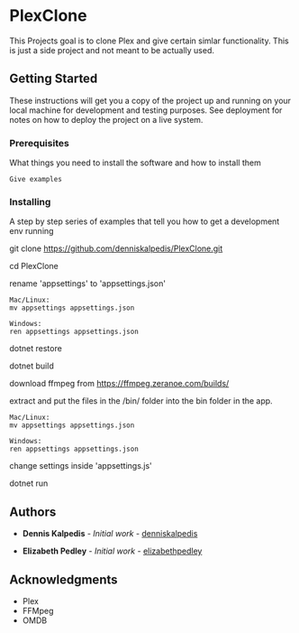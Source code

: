 # PlexClone

This Projects goal is to clone Plex and give certain simlar functionality. This is just a side project and not meant to be actually used.

## Getting Started

These instructions will get you a copy of the project up and running on your local machine for development and testing purposes. See deployment for notes on how to deploy the project on a live system.

### Prerequisites

What things you need to install the software and how to install them

```
Give examples
```

### Installing

A step by step series of examples that tell you how to get a development env running

git clone https://github.com/denniskalpedis/PlexClone.git

cd PlexClone

rename 'appsettings' to 'appsettings.json'

```
Mac/Linux:
mv appsettings appsettings.json

Windows:
ren appsettings appsettings.json

```

dotnet restore

dotnet build

download ffmpeg from https://ffmpeg.zeranoe.com/builds/

extract and put the files in the /bin/ folder into the bin folder in the app.

```
Mac/Linux:
mv appsettings appsettings.json

Windows:
ren appsettings appsettings.json

```

change settings inside 'appsettings.js'

dotnet run

## Authors

* **Dennis Kalpedis** - *Initial work* - [denniskalpedis](https://github.com/denniskalpedis)

* **Elizabeth Pedley** - *Initial work* - [elizabethpedley](https://github.com/elizabethpedley)

## Acknowledgments

* Plex
* FFMpeg
* OMDB
